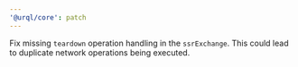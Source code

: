 ```yaml
---
'@urql/core': patch
---
```


Fix missing `teardown` operation handling in the `ssrExchange`. This could lead to duplicate network operations being executed.

